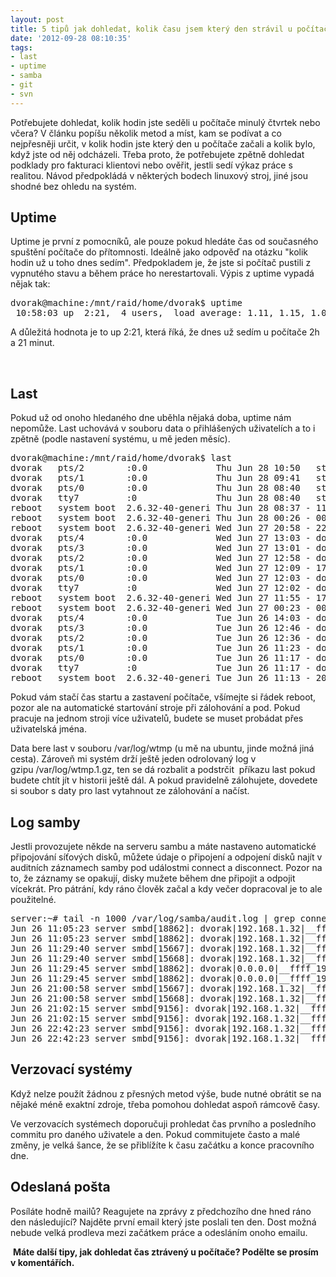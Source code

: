 ```yaml
---
layout: post
title: 5 tipů jak dohledat, kolik času jsem který den strávil u počítače
date: '2012-09-28 08:10:35'
tags:
- last
- uptime
- samba
- git
- svn
---
```

Potřebujete dohledat, kolik hodin jste seděli u počítače minulý čtvrtek nebo včera? V článku popíšu několik metod a míst, kam se podívat a co nejpřesněji určit, v kolik hodin jste který den u počítače začali a kolik bylo, když jste od něj odcházeli. Třeba proto, že potřebujete zpětně dohledat podklady pro fakturaci klientovi nebo ověřit, jestli sedí výkaz práce s realitou. Návod předpokládá v některých bodech linuxový stroj, jiné jsou shodné bez ohledu na systém.

<h2>Uptime</h2>
<p>Uptime je první z pomocníků, ale pouze pokud hledáte čas od současného spuštění počítače do přítomnosti. Ideálně jako odpověď na otázku "kolik hodin už u toho dnes sedím". Předpokladem je, že jste si počítač pustili z vypnutého stavu a během práce ho nerestartovali. Výpis z uptime vypadá nějak tak:</p>
<pre>dvorak@machine:/mnt/raid/home/dvorak$ uptime
 10:58:03 up  2:21,  4 users,  load average: 1.11, 1.15, 1.09</pre>
<p>A důležitá hodnota je to up 2:21, která říká, že dnes už sedím u počítače 2h a 21 minut.</p>
<p> </p>
<h2>Last</h2>
<p>Pokud už od onoho hledaného dne uběhla nějaká doba, uptime nám nepomůže. Last uchovává v souboru data o přihlášených uživatelích a to i zpětně (podle nastavení systému, u mě jeden měsíc).  </p>
<pre>dvorak@machine:/mnt/raid/home/dvorak$ last
dvorak   pts/2        :0.0             Thu Jun 28 10:50   still logged in   
dvorak   pts/1        :0.0             Thu Jun 28 09:41   still logged in   
dvorak   pts/0        :0.0             Thu Jun 28 08:40   still logged in   
dvorak   tty7         :0               Thu Jun 28 08:40   still logged in   
reboot   system boot  2.6.32-40-generi Thu Jun 28 08:37 - 11:02  (02:25)    
reboot   system boot  2.6.32-40-generi Thu Jun 28 00:26 - 00:45  (00:18)    
reboot   system boot  2.6.32-40-generi Wed Jun 27 20:58 - 22:24  (01:25)    
dvorak   pts/4        :0.0             Wed Jun 27 13:03 - down   (03:57)    
dvorak   pts/3        :0.0             Wed Jun 27 13:01 - down   (04:00)    
dvorak   pts/2        :0.0             Wed Jun 27 12:58 - down   (04:02)    
dvorak   pts/1        :0.0             Wed Jun 27 12:09 - 17:01  (04:51)    
dvorak   pts/0        :0.0             Wed Jun 27 12:03 - down   (04:58)    
dvorak   tty7         :0               Wed Jun 27 12:02 - down   (04:58)    
reboot   system boot  2.6.32-40-generi Wed Jun 27 11:55 - 17:01  (05:05)    
reboot   system boot  2.6.32-40-generi Wed Jun 27 00:23 - 00:41  (00:18)    
dvorak   pts/4        :0.0             Tue Jun 26 14:03 - down   (06:25)    
dvorak   pts/3        :0.0             Tue Jun 26 12:46 - down   (07:41)    
dvorak   pts/2        :0.0             Tue Jun 26 12:36 - down   (07:51)    
dvorak   pts/1        :0.0             Tue Jun 26 11:23 - down   (09:05)    
dvorak   pts/0        :0.0             Tue Jun 26 11:17 - down   (09:11)    
dvorak   tty7         :0               Tue Jun 26 11:17 - down   (09:11)    
reboot   system boot  2.6.32-40-generi Tue Jun 26 11:13 - 20:28  (09:15)    
</pre>
<p>Pokud vám stačí čas startu a zastavení počítače, všímejte si řádek reboot, pozor ale na automatické startování stroje při zálohování a pod. Pokud pracuje na jednom stroji více uživatelů, budete se muset probádat přes uživatelská jména.</p>
<p>Data bere last v souboru /var/log/wtmp (u mě na ubuntu, jinde možná jiná cesta). Zároveň mi systém drží ještě jeden odrolovaný log v gzipu /var/log/wtmp.1.gz, ten se dá rozbalit a podstrčit  příkazu last pokud budete chtít jít v historii ještě dál. A pokud pravidelně zálohujete, dovedete si soubor s daty pro last vytahnout ze zálohování a načíst.</p>
<h2>Log samby</h2>
<p>Jestli provozujete někde na serveru sambu a máte nastaveno automatické připojování síťových disků, můžete údaje o připojení a odpojení disků najít v auditních záznamech samby pod událostmi connect a disconnect. Pozor na to, že záznamy se opakují, disky mužete během dne připojit a odpojit vícekrát. Pro pátrání, kdy ráno člověk začal a kdy večer dopracoval je to ale použitelné.</p>
<pre>server:~# tail -n 1000 /var/log/samba/audit.log | grep connect | grep dvorak
Jun 26 11:05:23 server smbd[18862]: dvorak|192.168.1.32|__ffff_192.168.1.32|preklady_data|connect|ok|preklady_data 
Jun 26 11:05:23 server smbd[18862]: dvorak|192.168.1.32|__ffff_192.168.1.32|shared|connect|ok|shared 
Jun 26 11:29:40 server smbd[15667]: dvorak|192.168.1.32|__ffff_192.168.1.32|shared|connect|ok|shared 
Jun 26 11:29:40 server smbd[15668]: dvorak|192.168.1.32|__ffff_192.168.1.32|preklady_data|connect|ok|preklady_data 
Jun 26 11:29:45 server smbd[18862]: dvorak|0.0.0.0|__ffff_192.168.1.32|shared|disconnect|ok|shared 
Jun 26 11:29:45 server smbd[18862]: dvorak|0.0.0.0|__ffff_192.168.1.32|preklady_data|disconnect|ok|preklady_data 
Jun 26 21:00:58 server smbd[15667]: dvorak|192.168.1.32|__ffff_192.168.1.32|shared|disconnect|ok|shared 
Jun 26 21:00:58 server smbd[15668]: dvorak|192.168.1.32|__ffff_192.168.1.32|preklady_data|disconnect|ok|preklady_data 
Jun 26 21:02:15 server smbd[9156]: dvorak|192.168.1.32|__ffff_192.168.1.32|shared|connect|ok|shared 
Jun 26 21:02:15 server smbd[9156]: dvorak|192.168.1.32|__ffff_192.168.1.32|preklady_data|connect|ok|preklady_data 
Jun 26 22:42:23 server smbd[9156]: dvorak|192.168.1.32|__ffff_192.168.1.32|preklady_data|disconnect|ok|preklady_data 
Jun 26 22:42:23 server smbd[9156]: dvorak|192.168.1.32|__ffff_192.168.1.32|shared|disconnect|ok|shared 
</pre>
<h2>Verzovací systémy</h2>
<p>Když nelze použít žádnou z přesných metod výše, bude nutné obrátit se na nějaké méně exaktní zdroje, třeba pomohou dohledat aspoň rámcově časy.</p>
<p>Ve verzovacích systémech doporučuji prohledat čas prvního a posledního commitu pro daného uživatele a den. Pokud commitujete často a malé změny, je velká šance, že se přiblížíte k času začátku a konce pracovního dne.</p>
<h2>Odeslaná pošta</h2>
<p>Posíláte hodně mailů? Reagujete na zprávy z předchozího dne hned ráno den následující? Najděte první email který jste poslali ten den. Dost možná nebude velká prodleva mezi začátkem práce a odesláním onoho emailu.</p>
<p> <strong>Máte další tipy, jak dohledat čas ztrávený u počítače? Podělte se prosím v komentářích.</strong></p>
